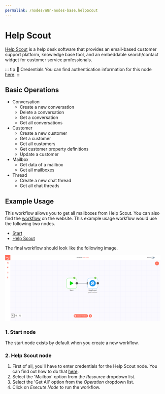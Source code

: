 ```yaml
---
permalink: /nodes/n8n-nodes-base.helpScout
---
```


# Help Scout

[Help Scout](https://www.helpscout.com/) is a help desk software that provides an email-based customer support platform, knowledge base tool, and an embeddable search/contact widget for customer service professionals.

::: tip 🔑 Credentials
You can find authentication information for this node [here](../../../credentials/HelpScout/README.md).
:::

## Basic Operations

- Conversation
    - Create a new conversation
    - Delete a conversation
    - Get a conversation
    - Get all conversations
- Customer
	- Create a new customer
	- Get a customer
	- Get all customers
	- Get customer property definitions
	- Update a customer
- Mailbox
	- Get data of a mailbox
	- Get all mailboxes
- Thread
	- Create a new chat thread
	- Get all chat threads

## Example Usage

This workflow allows you to get all mailboxes from Help Scout. You can also find the [workflow](https://n8n.io/workflows/567) on the website. This example usage workflow would use the following two nodes.
- [Start](../../core-nodes/Start/README.md)
- [Help Scout]()

The final workflow should look like the following image.

![A workflow with the Help Scout node](./workflow.png)

### 1. Start node

The start node exists by default when you create a new workflow.

### 2. Help Scout node

1. First of all, you'll have to enter credentials for the Help Scout node. You can find out how to do that [here](../../../credentials/HelpScout/README.md).
2. Select the 'Mailbox' option from the *Resource* dropdown list.
3. Select the 'Get All' option from the *Operation* dropdown list.
4. Click on *Execute Node* to run the workflow.
